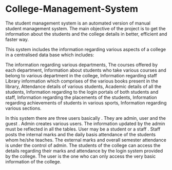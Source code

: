# College-Management-System
The student management system is an automated version of manual student management system. The main objective of the project is to get the information about the students and the college details in better, efficient and faster way.

This system includes the information regarding various aspects of a college in a centralised data base which includes:

The information regarding various departments, 
The courses offered by each department,
Information about students who take various courses and belong to various department in the college, Information regarding staff
Library information which comprises of the various books present in the library,
Attendance details of various students,
Academic details of all the students,
Information regarding to the login portals of both students and staff,
Information regarding the placements of the students,
Information regarding achievements of students in various sports,
Information regarding various sections.

In this system there are three users basically . They are admin, user and the guest . Admin creates various users.  The information updated by the admin must be reflected in all the tables. User may be a student or a staff . Staff posts the internal marks and the daily basis attendance of the students whom he/she teaches. The external marks and overall semester attendance is under the control of admin. The students of the college can access the details regarding their marks and attendance by the login system provided by the college. The user is the one who can only access the very basic information of the college.
